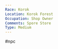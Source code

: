 ```yaml
---
Race: Korok
Location: Korok Forest
Occupation: Shop Owner
Comments: Spore Store
Type: Medium
---
```

#npc 

